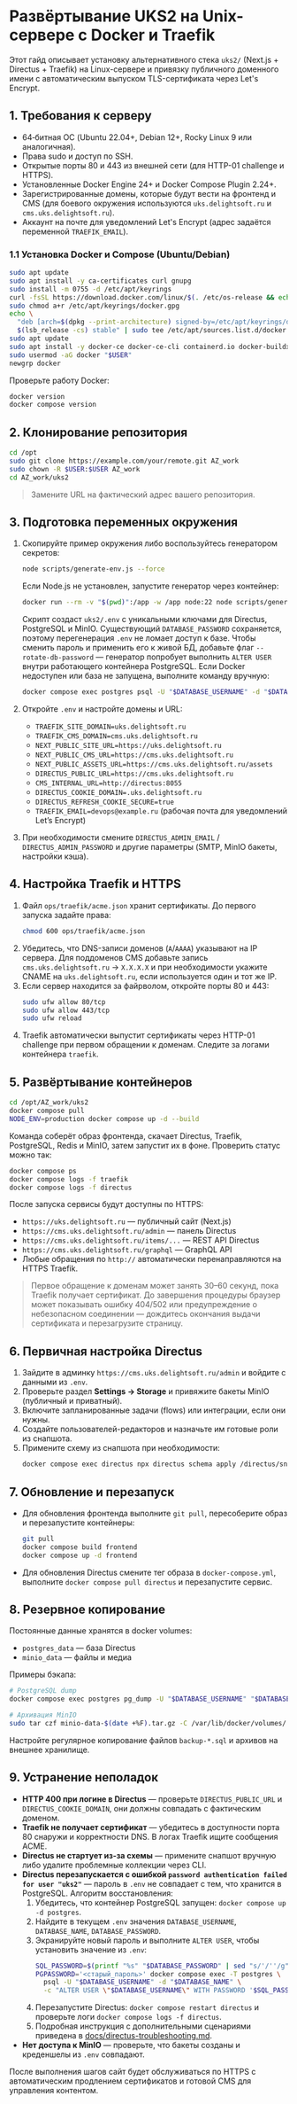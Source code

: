 # Развёртывание UKS2 на Unix-сервере с Docker и Traefik

Этот гайд описывает установку альтернативного стека `uks2/` (Next.js + Directus + Traefik) на Linux-сервере и привязку публичного доменного имени с автоматическим выпуском TLS-сертификата через Let's Encrypt.

## 1. Требования к серверу

- 64‑битная ОС (Ubuntu 22.04+, Debian 12+, Rocky Linux 9 или аналогичная).
- Права sudo и доступ по SSH.
- Открытые порты 80 и 443 из внешней сети (для HTTP-01 challenge и HTTPS).
- Установленные Docker Engine 24+ и Docker Compose Plugin 2.24+.
- Зарегистрированные домены, которые будут вести на фронтенд и CMS (для боевого окружения используются `uks.delightsoft.ru` и `cms.uks.delightsoft.ru`).
- Аккаунт на почте для уведомлений Let's Encrypt (адрес задаётся переменной `TRAEFIK_EMAIL`).

### 1.1 Установка Docker и Compose (Ubuntu/Debian)
```bash
sudo apt update
sudo apt install -y ca-certificates curl gnupg
sudo install -m 0755 -d /etc/apt/keyrings
curl -fsSL https://download.docker.com/linux/$(. /etc/os-release && echo "$ID")/gpg | sudo gpg --dearmor -o /etc/apt/keyrings/docker.gpg
sudo chmod a+r /etc/apt/keyrings/docker.gpg
echo \
  "deb [arch=$(dpkg --print-architecture) signed-by=/etc/apt/keyrings/docker.gpg] https://download.docker.com/linux/$(. /etc/os-release && echo "$ID") \
  $(lsb_release -cs) stable" | sudo tee /etc/apt/sources.list.d/docker.list > /dev/null
sudo apt update
sudo apt install -y docker-ce docker-ce-cli containerd.io docker-buildx-plugin docker-compose-plugin
sudo usermod -aG docker "$USER"
newgrp docker
```

Проверьте работу Docker:
```bash
docker version
docker compose version
```

## 2. Клонирование репозитория
```bash
cd /opt
sudo git clone https://example.com/your/remote.git AZ_work
sudo chown -R $USER:$USER AZ_work
cd AZ_work/uks2
```

> Замените URL на фактический адрес вашего репозитория.

## 3. Подготовка переменных окружения

1. Скопируйте пример окружения либо воспользуйтесь генератором секретов:
   ```bash
   node scripts/generate-env.js --force
   ```
   Если Node.js не установлен, запустите генератор через контейнер:
   ```bash
   docker run --rm -v "$(pwd)":/app -w /app node:22 node scripts/generate-env.js --force
   ```
   Скрипт создаст `uks2/.env` с уникальными ключами для Directus, PostgreSQL и MinIO. Существующий `DATABASE_PASSWORD`
   сохраняется, поэтому перегенерация `.env` не ломает доступ к базе. Чтобы сменить пароль и применить его к живой БД,
   добавьте флаг `--rotate-db-password` — генератор попробует выполнить `ALTER USER` внутри работающего контейнера PostgreSQL.
   Если Docker недоступен или база не запущена, выполните команду вручную:
   ```bash
   docker compose exec postgres psql -U "$DATABASE_USERNAME" -d "$DATABASE_NAME" -c "ALTER USER \"$DATABASE_USERNAME\" WITH PASSWORD '$DATABASE_PASSWORD';"
   ```

2. Откройте `.env` и настройте домены и URL:
   - `TRAEFIK_SITE_DOMAIN=uks.delightsoft.ru`
   - `TRAEFIK_CMS_DOMAIN=cms.uks.delightsoft.ru`
   - `NEXT_PUBLIC_SITE_URL=https://uks.delightsoft.ru`
   - `NEXT_PUBLIC_CMS_URL=https://cms.uks.delightsoft.ru`
   - `NEXT_PUBLIC_ASSETS_URL=https://cms.uks.delightsoft.ru/assets`
   - `DIRECTUS_PUBLIC_URL=https://cms.uks.delightsoft.ru`
   - `CMS_INTERNAL_URL=http://directus:8055`
   - `DIRECTUS_COOKIE_DOMAIN=.uks.delightsoft.ru`
   - `DIRECTUS_REFRESH_COOKIE_SECURE=true`
   - `TRAEFIK_EMAIL=devops@example.ru` (рабочая почта для уведомлений Let’s Encrypt)

3. При необходимости смените `DIRECTUS_ADMIN_EMAIL` / `DIRECTUS_ADMIN_PASSWORD` и другие параметры (SMTP, MinIO бакеты, настройки кэша).

## 4. Настройка Traefik и HTTPS

1. Файл `ops/traefik/acme.json` хранит сертификаты. До первого запуска задайте права:
   ```bash
   chmod 600 ops/traefik/acme.json
   ```
2. Убедитесь, что DNS-записи доменов (`A`/`AAAA`) указывают на IP сервера. Для поддоменов CMS добавьте запись `cms.uks.delightsoft.ru` -> `X.X.X.X` и при необходимости укажите CNAME на `uks.delightsoft.ru`, если используется один и тот же IP.
3. Если сервер находится за файрволом, откройте порты 80 и 443:
   ```bash
   sudo ufw allow 80/tcp
   sudo ufw allow 443/tcp
   sudo ufw reload
   ```
4. Traefik автоматически выпустит сертификаты через HTTP-01 challenge при первом обращении к доменам. Следите за логами контейнера `traefik`.

## 5. Развёртывание контейнеров

```bash
cd /opt/AZ_work/uks2
docker compose pull
NODE_ENV=production docker compose up -d --build
```

Команда соберёт образ фронтенда, скачает Directus, Traefik, PostgreSQL, Redis и MinIO, затем запустит их в фоне. Проверить статус можно так:
```bash
docker compose ps
docker compose logs -f traefik
docker compose logs -f directus
```

После запуска сервисы будут доступны по HTTPS:
- `https://uks.delightsoft.ru` — публичный сайт (Next.js)
- `https://cms.uks.delightsoft.ru/admin` — панель Directus
- `https://cms.uks.delightsoft.ru/items/...` — REST API Directus
- `https://cms.uks.delightsoft.ru/graphql` — GraphQL API
- Любые обращения по `http://` автоматически перенаправляются на HTTPS Traefik.

> Первое обращение к доменам может занять 30–60 секунд, пока Traefik получает сертификат. До завершения процедуры браузер может показывать ошибку 404/502 или предупреждение о небезопасном соединении — дождитесь окончания выдачи сертификата и перезагрузите страницу.

## 6. Первичная настройка Directus

1. Зайдите в админку `https://cms.uks.delightsoft.ru/admin` и войдите с данными из `.env`.
2. Проверьте раздел **Settings → Storage** и привяжите бакеты MinIO (публичный и приватный).
3. Включите запланированные задачи (flows) или интеграции, если они нужны.
4. Создайте пользователей-редакторов и назначьте им готовые роли из снапшота.
5. Примените схему из снапшота при необходимости:
   ```bash
   docker compose exec directus npx directus schema apply /directus/snapshot.yaml
   ```

## 7. Обновление и перезапуск

- Для обновления фронтенда выполните `git pull`, пересоберите образ и перезапустите контейнеры:
  ```bash
  git pull
  docker compose build frontend
  docker compose up -d frontend
  ```
- Для обновления Directus смените тег образа в `docker-compose.yml`, выполните `docker compose pull directus` и перезапустите сервис.

## 8. Резервное копирование

Постоянные данные хранятся в docker volumes:
- `postgres_data` — база Directus
- `minio_data` — файлы и медиа

Примеры бэкапа:
```bash
# PostgreSQL dump
docker compose exec postgres pg_dump -U "$DATABASE_USERNAME" "$DATABASE_NAME" > backup-$(date +%F).sql

# Архивация MinIO
sudo tar czf minio-data-$(date +%F).tar.gz -C /var/lib/docker/volumes/ $(docker volume ls -q | grep minio_data)
```

Настройте регулярное копирование файлов `backup-*.sql` и архивов на внешнее хранилище.

## 9. Устранение неполадок

- **HTTP 400 при логине в Directus** — проверьте `DIRECTUS_PUBLIC_URL` и `DIRECTUS_COOKIE_DOMAIN`, они должны совпадать с фактическим доменом.
- **Traefik не получает сертификат** — убедитесь в доступности порта 80 снаружи и корректности DNS. В логах Traefik ищите сообщения ACME.
- **Directus не стартует из-за схемы** — примените снапшот вручную либо удалите проблемные коллекции через CLI.
- **Directus перезапускается с ошибкой `password authentication failed for user "uks2"`** — пароль в `.env` не совпадает с тем,
  что хранится в PostgreSQL. Алгоритм восстановления:
  1. Убедитесь, что контейнер PostgreSQL запущен: `docker compose up -d postgres`.
  2. Найдите в текущем `.env` значения `DATABASE_USERNAME`, `DATABASE_NAME`, `DATABASE_PASSWORD`.
  3. Экранируйте новый пароль и выполните `ALTER USER`, чтобы установить значение из `.env`:
     ```bash
     SQL_PASSWORD=$(printf "%s" "$DATABASE_PASSWORD" | sed "s/'/''/g")
     PGPASSWORD='<старый_пароль>' docker compose exec -T postgres \
       psql -U "$DATABASE_USERNAME" -d "$DATABASE_NAME" \
       -c "ALTER USER \"$DATABASE_USERNAME\" WITH PASSWORD '$SQL_PASSWORD'"
     ```
  4. Перезапустите Directus: `docker compose restart directus` и проверьте логи `docker compose logs -f directus`.
  5. Подробная инструкция с дополнительными сценариями приведена в [docs/directus-troubleshooting.md](directus-troubleshooting.md).
- **Нет доступа к MinIO** — проверьте, что бакеты созданы и креденшелы из `.env` совпадают.

После выполнения шагов сайт будет обслуживаться по HTTPS с автоматическим продлением сертификатов и готовой CMS для управления контентом.
